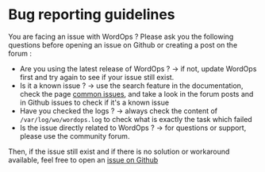 # Bug reporting guidelines

You are facing an issue with WordOps ? Please ask you the following questions before opening an issue on Github or creating a post on the forum :

- Are you using the latest release of WordOps ? -> if not, update WordOps first and try again to see if your issue still exist.
- Is it a known issue ? -> use the search feature in the documentation, check the page [common issues](common-issues.md), and take a look in the forum posts and in Github issues to check if it's a known issue
- Have you checked the logs ? -> always check the content of `/var/log/wo/wordops.log` to check what is exactly the task which failed
- Is the issue directly related to WordOps ? -> for questions or support, please use the community forum.

Then, if the issue still exist and if there is no solution or workaround available, feel free to open an [issue on Github](https://github.com/WordOps/WordOps/issues)